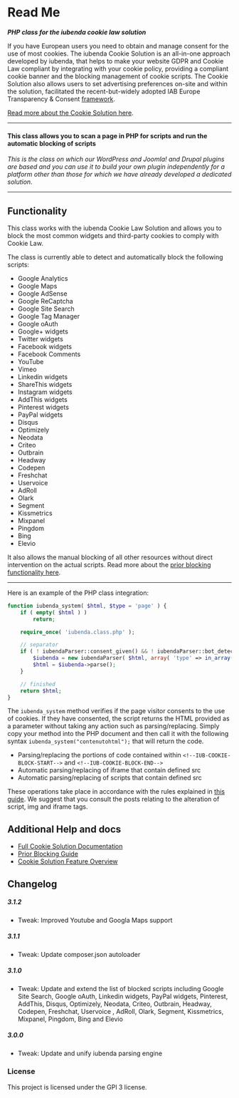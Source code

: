 # Read Me 

***PHP class for the iubenda cookie law solution***
 
If you have European users you need to obtain and manage consent for the use of most cookies. 
The iubenda Cookie Solution is an all-in-one approach developed by iubenda, that helps to make your website GDPR and Cookie Law compliant by integrating with your cookie policy, providing a compliant cookie banner and the blocking management of cookie scripts. The Cookie Solution also allows users to set advertising preferences on-site and within the solution, facilitated the recent-but-widely adopted IAB Europe Transparency & Consent [framework](https://www.iubenda.com/en/help/7440#aboutIAB).

[Read more about the Cookie Solution here](https://www.iubenda.com/en/features#cookie-solution).

* * *
#### This class allows you to scan a page in PHP for scripts and run the automatic blocking of scripts

*This is the class on which our WordPress and Joomla! and Drupal plugins are based and you can use it to build your own plugin independently for a platform other than those for which we have already developed a dedicated solution.*

* * *

## Functionality

This class works with the iubenda Cookie Law Solution and allows you to block the most common widgets and third-party cookies to comply with Cookie Law. 

The class is currently able to detect and automatically block the following scripts:

* Google Analytics
* Google Maps
* Google AdSense
* Google ReCaptcha
* Google Site Search
* Google Tag Manager
* Google oAuth
* Google+ widgets
* Twitter widgets
* Facebook widgets
* Facebook Comments
* YouTube
* Vimeo
* Linkedin widgets
* ShareThis widgets
* Instagram widgets
* AddThis widgets
* Pinterest widgets
* PayPal widgets
* Disqus
* Optimizely
* Neodata
* Criteo
* Outbrain
* Headway
* Codepen
* Freshchat
* Uservoice
* AdRoll
* Olark
* Segment
* Kissmetrics
* Mixpanel
* Pingdom
* Bing
* Elevio


It also allows the manual blocking of all other resources without direct intervention on the actual scripts. Read more about the [prior blocking functionality here](https://www.iubenda.com/en/help/1229-cookie-law-solution-preventing-code-execution-that-could-install-cookies).

* * *

Here is an example of the PHP class integration:
```php
function iubenda_system( $html, $type = 'page' ) {
	if ( empty( $html ) )
		return;

	require_once( 'iubenda.class.php' );

	// separator
	if ( ! iubendaParser::consent_given() && ! iubendaParser::bot_detected() ) {
		$iubenda = new iubendaParser( $html, array( 'type' => in_array( $type, array( 'page', 'faster' ), true ) ? $type : 'page' ) );
		$html = $iubenda->parse();
	}

	// finished
	return $html;
}
```

The `iubenda_system` method verifies if the page visitor consents to the use of cookies. If they have consented, the script returns the HTML provided as a parameter without taking any action such as parsing/replacing.
Simply copy your method into the PHP document and then call it with the following syntax `iubenda_system("contenutohtml");` that will return the code.

* Parsing/replacing the portions of code contained within `<!--IUB-COOKIE-BLOCK-START-->` and `<!--IUB-COOKIE-BLOCK-END-->`
* Automatic parsing/replacing of iframe that contain defined src
* Automatic parsing/replacing of scripts that contain defined src

These operations take place in accordance with the rules explained in [this guide](https://www.iubenda.com/en/help/posts/1229). We suggest that you consult the posts relating to the alteration of script, img and iframe tags. 

## Additional Help and docs

* [Full Cookie Solution Documentation](https://www.iubenda.com/en/help/1205-technical-documentation-for-the-cookie-law-solution-banner-cookie-policy-and-consent-management)
* [Prior Blocking Guide](https://www.iubenda.com/en/help/1229-cookie-law-solution-preventing-code-execution-that-could-install-cookies) 
* [Cookie Solution Feature Overview](https://www.iubenda.com/en/features#cookie-solution)

## Changelog

##### 3.1.2
* Tweak: Improved Youtube and Googla Maps support

##### 3.1.1
* Tweak: Update composer.json autoloader

##### 3.1.0
* Tweak: Update and extend the list of blocked scripts including Google Site Search, Google oAuth, Linkedin widgets, PayPal widgets, Pinterest, AddThis, Disqus, Optimizely, Neodata, Criteo, Outbrain, Headway, Codepen, Freshchat, Uservoice
, AdRoll, Olark, Segment, Kissmetrics, Mixpanel, Pingdom, Bing and Elevio

##### 3.0.0
* Tweak: Update and unify iubenda parsing engine

### License

This project is licensed under the GPl 3 license.